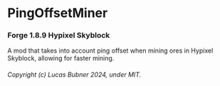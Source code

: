 # PingOffsetMiner
### Forge 1.8.9 Hypixel Skyblock
A mod that takes into account ping offset when mining ores in Hypixel Skyblock, allowing for faster mining.

###### Copyright (c) Lucas Bubner 2024, under MIT.